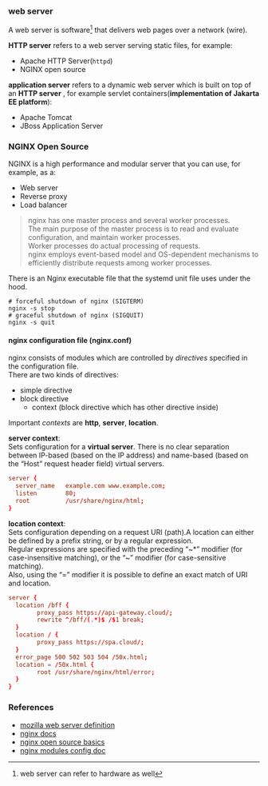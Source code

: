 ### web server    
A web server is software[^1] that delivers web pages over a network (wire).   

**HTTP server** refers to a web server serving static files, for example:    
- Apache HTTP Server(`httpd`)
- NGINX open source

**application server** refers to a dynamic web server which is built on top of an **HTTP server** , for example servlet containers(**implementation of Jakarta EE platform**):      
- Apache Tomcat
- JBoss Application Server

### NGINX Open Source 
NGINX is a high performance and modular server that you can use, for example, as a:    
- Web server
- Reverse proxy
- Load balancer    

> nginx has one master process and several worker processes.       
> The main purpose of the master process is to read and evaluate configuration, and maintain worker processes.        
> Worker processes do actual processing of requests.      
> nginx employs event-based model and OS-dependent mechanisms to efficiently distribute requests among worker processes.     

There is an Nginx executable file that the systemd unit file uses under the hood.    
```shell
# forceful shutdown of nginx (SIGTERM)
nginx -s stop
# graceful shutdown of nginx (SIGQUIT)
nginx -s quit
```
#### nginx configuration file (nginx.conf)      
nginx consists of modules which are controlled by *directives* specified in the configuration file.      
There are two kinds of directives:     
- simple directive
- block directive
    - context (block directive which has other directive inside)

Important *contexts* are **http**, **server**, **location**.      

**server context**:    
Sets configuration for a **virtual server**. There is no clear separation between IP-based (based on the IP address) and name-based (based on the “Host” request header field) virtual servers.     
```nginx.conf
server {
  server_name   example.com www.example.com;
  listen        80;
  root          /usr/share/nginx/html;
}
```
**location context**:     
Sets configuration depending on a request URI (path).A location can either be defined by a prefix string, or by a regular expression.        
Regular expressions are specified with the preceding “~*” modifier (for case-insensitive matching), or the “~” modifier (for case-sensitive matching).        
Also, using the “=” modifier it is possible to define an exact match of URI and location.     
```nginx.conf
server {
  location /bff {
        proxy_pass https://api-gateway.cloud/;
        rewrite ^/bff/(.*)$ /$1 break;
  }
  location / {
        proxy_pass https://spa.cloud/;
  }
  error_page 500 502 503 504 /50x.html;
  location = /50x.html {
        root /usr/share/nginx/html/error;
  }
}
```
### References
- [mozilla web server definition](https://developer.mozilla.org/en-US/docs/Learn/Common_questions/Web_mechanics/What_is_a_web_server)
- [nginx docs](https://docs.nginx.com/)
- [nginx open source basics](https://nginx.org/en/docs/beginners_guide.html)
- [nginx modules config doc](https://nginx.org/en/docs/http/ngx_http_core_module.html#server)

[^1]: web server can refer to hardware as well